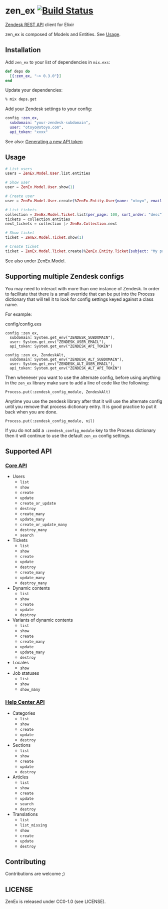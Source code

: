 # zen\_ex [![Build Status](https://travis-ci.org/otoyo/zen_ex.svg?branch=master)](https://travis-ci.org/otoyo/zen_ex)

[Zendesk REST API](https://developer.zendesk.com/rest_api) client for Elixir

zen\_ex is composed of Models and Entities. See [Usage](#usage).

## Installation

Add `zen_ex` to your list of dependencies in `mix.exs`:

```elixir
def deps do
  [{:zen_ex, "~> 0.3.0"}]
end
```

Update your dependencies:

```sh
% mix deps.get
```

Add your Zendesk settings to your config:

```elixir
config :zen_ex,
  subdomain: "your-zendesk-subdomain",
  user: "otoyo@otoyo.com",
  api_token: "xxxx"
```

See also: [Generating a new API token](https://support.zendesk.com/hc/en-us/articles/226022787)

## Usage

```elixir
# List users
users = ZenEx.Model.User.list.entities

# Show user
user = ZenEx.Model.User.show(1)

# Create user
user = ZenEx.Model.User.create(%ZenEx.Entity.User{name: "otoyo", email: "otoyo@otoyo.com"})

# List tickets
collection = ZenEx.Model.Ticket.list(per_page: 100, sort_order: "desc")
tickets = collection.entities
next_tickets = collection |> ZenEx.Collection.next

# Show ticket
ticket = ZenEx.Model.Ticket.show(1)

# Create ticket
ticket = ZenEx.Model.Ticket.create(%ZenEx.Entity.Ticket{subject: "My printer is on fire!", description: "But no problem."})
```

See also under ZenEx.Model.

## Supporting multiple Zendesk configs
You may need to interact with more than one instance of Zendesk. In order to facilitate that there is a small override
that can be put into the Process dictionary that will tell it to look for config settings keyed against a class name.

For example:

config/config.exs
```
config :zen_ex,
  subdomain: System.get_env("ZENDESK_SUBDOMAIN"),
  user: System.get_env("ZENDESK_USER_EMAIL"),
  api_token: System.get_env("ZENDESK_API_TOKEN")

config :zen_ex, ZendeskAlt,
  subdomain: System.get_env("ZENDESK_ALT_SUBDOMAIN"),
  user: System.get_env("ZENDESK_ALT_USER_EMAIL"),
  api_token: System.get_env("ZENDESK_ALT_API_TOKEN")
```

Then whenever you want to use the alternate config, before using anything in the `zen_ex` library make sure to
add a line of code like the following:

```
Process.put(:zendesk_config_module, ZendeskAlt)
```

Anytime you use the zendesk library after that it will use the alternate config until you remove that process
dictionary entry. It is good practice to put it back when you are done.

```
Process.put(:zendesk_config_module, nil)
```

If you do not add a `:zendesk_config_module` key to the Process dictionary then it will continue to use the
default `zen_ex` config settings.

## Supported API

### [Core API](https://developer.zendesk.com/rest_api/docs/core/introduction)

- Users
  - `list`
  - `show`
  - `create`
  - `update`
  - `create_or_update`
  - `destroy`
  - `create_many`
  - `update_many`
  - `create_or_update_many`
  - `destroy_many`
  - `search`
- Tickets
  - `list`
  - `show`
  - `create`
  - `update`
  - `destroy`
  - `create_many`
  - `update_many`
  - `destroy_many`
- Dynamic contents
  - `list`
  - `show`
  - `create`
  - `update`
  - `destroy`
- Variants of dynamic contents
  - `list`
  - `show`
  - `create`
  - `create_many`
  - `update`
  - `update_many`
  - `destroy`
- Locales
  - `show`
- Job statuses
  - `list`
  - `show`
  - `show_many`

### [Help Center API](https://developer.zendesk.com/rest_api/docs/help_center/introduction)

- Categories
  - `list`
  - `show`
  - `create`
  - `update`
  - `destroy`
- Sections
  - `list`
  - `show`
  - `create`
  - `update`
  - `destroy`
- Articles
  - `list`
  - `show`
  - `create`
  - `update`
  - `search`
  - `destroy`
- Translations
  - `list`
  - `list_missing`
  - `show`
  - `create`
  - `update`
  - `destroy`

## Contributing

Contributions are welcome ;)

## LICENSE

ZenEx is released under CC0-1.0 (see LICENSE).
